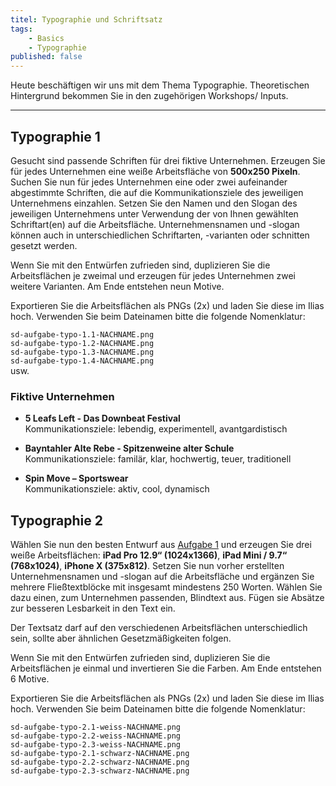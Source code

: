 ```yaml
---
titel: Typographie und Schriftsatz
tags: 
    - Basics
    - Typographie
published: false
---
```


Heute beschäftigen wir uns mit dem Thema Typographie. Theoretischen Hintergrund bekommen Sie in den zugehörigen Workshops/ Inputs.

---

## Typographie 1

Gesucht sind passende Schriften für drei fiktive Unternehmen. Erzeugen Sie für jedes Unternehmen eine weiße Arbeitsfläche von **500x250 Pixeln**. Suchen Sie nun für jedes Unternehmen eine oder zwei aufeinander abgestimmte Schriften, die auf die Kommunikationsziele des jeweiligen Unternehmens einzahlen. Setzen Sie den Namen und den Slogan des jeweiligen Unternehmens unter Verwendung der von Ihnen gewählten Schriftart(en) auf die Arbeitsfläche. Unternehmensnamen und -slogan können auch in unterschiedlichen Schriftarten, -varianten oder schnitten gesetzt werden.

Wenn Sie mit den Entwürfen zufrieden sind, duplizieren Sie die Arbeitsflächen je zweimal und erzeugen für jedes Unternehmen zwei weitere Varianten. Am Ende entstehen neun Motive.

Exportieren Sie die Arbeitsflächen als PNGs (2x) und laden Sie diese im Ilias hoch. Verwenden Sie beim Dateinamen bitte die folgende Nomenklatur:

`sd-aufgabe-typo-1.1-NACHNAME.png` \
`sd-aufgabe-typo-1.2-NACHNAME.png` \
`sd-aufgabe-typo-1.3-NACHNAME.png` \
`sd-aufgabe-typo-1.4-NACHNAME.png` \
usw.

### Fiktive Unternehmen

-   **5 Leafs Left - Das Downbeat Festival** \
    Kommunikationsziele: lebendig, experimentell, avantgardistisch

-   **Bayntahler Alte Rebe - Spitzenweine alter Schule** \
    Kommunikationsziele: familär, klar, hochwertig, teuer, traditionell

-   **Spin Move – Sportswear** \
    Kommunikationsziele: aktiv, cool, dynamisch

<!-- 
-   **Ich und Dein Holz - Wood Manufacture** \
    Kommunikationsziele: Jung, Verbindlich, Bodenständig, Zeitgemäß

-   **Wilms Gartencenter - Plants and More** \
    Kommunikationsziele: Familär, Klar, Kalt

-   **Konditorei Süßholz - Seit 1865** \
    Kommunikationsziele: Traditionell, Warm, Einladend

-   **Personal Health Sciences - Research & Product Development** \
    Kommunikationsziele: Zeitgemäß, Elegant, Leicht

-   **Karl Holland & Söhne - Nachhaltige Textilwirtschaft** \
    Kommunikationsziele: Zeitgemäß, Bodenständig, Verbindlich, Klar

-   **Meine Welt - lokale Foto- und Druckprodukte** \
    Kommunikationsziele: Warm, Familär, Verbindlich, Traditionell -->

## Typographie 2

Wählen Sie nun den besten Entwurf aus [Aufgabe 1](#typgraphie-1) und erzeugen Sie drei weiße Arbeitsflächen: **iPad Pro 12.9“ (1024x1366)**, **iPad Mini / 9.7“ (768x1024)**, **iPhone X (375x812)**. Setzen Sie nun vorher erstellten Unternehmensnamen und -slogan auf die Arbeitsfläche und ergänzen Sie mehrere Fließtextblöcke mit insgesamt mindestens 250 Worten. Wählen Sie dazu einen, zum Unternehmen passenden, Blindtext aus. Fügen sie Absätze zur besseren Lesbarkeit in den Text ein.

Der Textsatz darf auf den verschiedenen Arbeitsflächen unterschiedlich sein, sollte aber ähnlichen Gesetzmäßigkeiten folgen.

Wenn Sie mit den Entwürfen zufrieden sind, duplizieren Sie die Arbeitsflächen je einmal und invertieren Sie die Farben. Am Ende entstehen 6 Motive.

Exportieren Sie die Arbeitsflächen als PNGs (2x) und laden Sie diese im Ilias hoch. Verwenden Sie beim Dateinamen bitte die folgende Nomenklatur:

`sd-aufgabe-typo-2.1-weiss-NACHNAME.png` \
`sd-aufgabe-typo-2.2-weiss-NACHNAME.png` \
`sd-aufgabe-typo-2.3-weiss-NACHNAME.png` \
`sd-aufgabe-typo-2.1-schwarz-NACHNAME.png` \
`sd-aufgabe-typo-2.2-schwarz-NACHNAME.png` \
`sd-aufgabe-typo-2.3-schwarz-NACHNAME.png`

<!--
## Typographie 3

Duplizieren Sie die weiße oder schwarze Arbeitsfläche des **iPad Mini 9.7“ (768x1024)** aus [Aufgabe 2](#typographie-2), suchen Sie sich ein Bild aus dem Web, dass zum Unternehmen passt und kombinieren Sie die Texte und das Bild auf der Arbeitsfläche

Der Textsatz darf auf den verschiedenen Arbeitsflächen unterschiedlich sein, sollte aber ähnlichen Gesetzmäßigkeiten folgen.

Exportieren Sie die Arbeitsfläche als PNGs (2x) und laden Sie diese im Ilias hoch. Verwenden Sie beim Dateinamen bitte die folgende Nomenklatur:

`sd-aufgabe-typo-3-NACHNAME.png`

## Typographie 4

Erzeugen Sie eine Arbeitsfläche von **500x250 Pixeln**. Setzen Sie nur den Unternehmensnamen aus der [ersten Aufgabe](#typographie-1) auf die Fläche. Falls erforderlich passen Sie die Größe an. Eventuell muss das Kerning optimiert werden.

Wählen Sie nun eine Farbe, die zum Unternehmen passt und füllen Sie den Hintergrund damit. Falls erforderlich invertieren Sie die Schriftfarbe.

Wenn Sie zufrieden sind, duplizieren Sie die Fläche vier mal und suchen vier weitere passende Farben für das Unternehmen heraus. Am Ende entstehen 5 Motive.

Exportieren Sie die Arbeitsflächen als PNGs (2x) und laden Sie diese im Ilias hoch. Verwenden Sie beim Dateinamen bitte die folgende Nomenklatur:

`sd-aufgabe-typo-4.1-NACHNAME.png` \
`sd-aufgabe-typo-4.2-NACHNAME.png` \
`sd-aufgabe-typo-4.3-NACHNAME.png` \
`sd-aufgabe-typo-4.4-NACHNAME.png` \
`sd-aufgabe-typo-4.5-NACHNAME.png`

## Typographie 5

Duplizieren Sie die weiße oder schwarze Arbeitsfläche des **iPad Pro 12.9“** [aus Aufgabe 2](#typographie-2). Ergänzen Sie den Entwurf um eine Marginalie mit 30 - 60 Worten. Erzeugen Sie insgesamt vier Varianten. Die Marginalie und der Unternehmensname dürfen farbig gesetzt werden.

Exportieren Sie die Arbeitsflächen als PNGs (2x) und laden Sie diese im Ilias hoch. Verwenden Sie beim Dateinamen bitte die folgende Nomenklatur:

`sd-aufgabe-typo-5.1-NACHNAME.png` \
`sd-aufgabe-typo-5.2-NACHNAME.png` \
`sd-aufgabe-typo-5.3-NACHNAME.png` \
`sd-aufgabe-typo-5.4-NACHNAME.png`

-->

